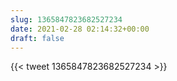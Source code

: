 ```yaml
---
slug: 1365847823682527234
date: 2021-02-28 02:14:32+00:00
draft: false
---
```


{{< tweet 1365847823682527234 >}}

